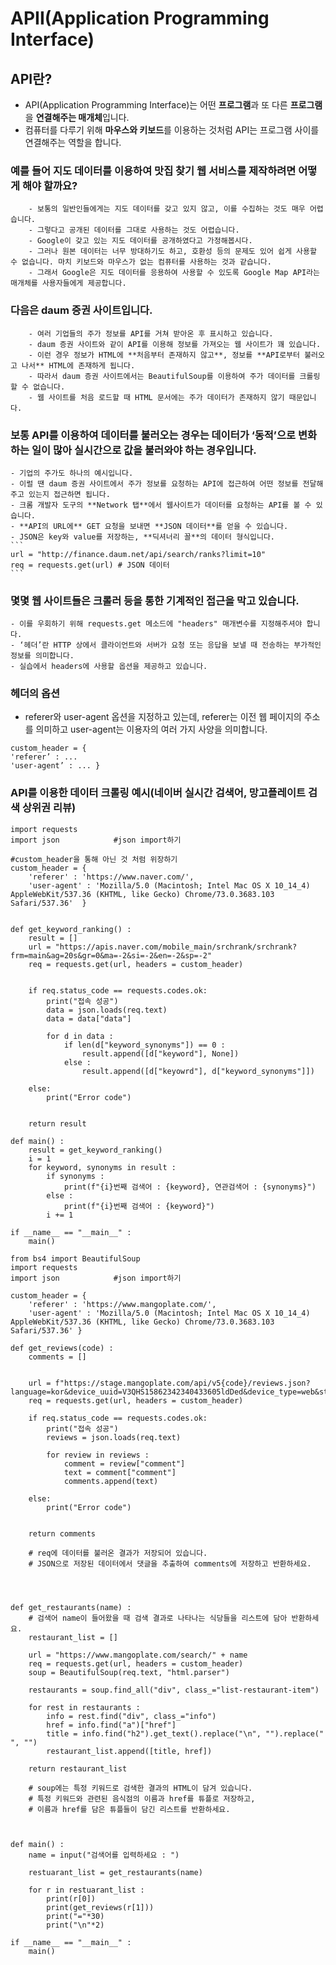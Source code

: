 # APII(Application Programming Interface)

## API란?
- API(Application Programming Interface)는 어떤 **프로그램**과 또 다른 **프로그램**을 **연결해주는 매개체**입니다.
- 컴퓨터를 다루기 위해 **마우스와 키보드**를 이용하는 것처럼 API는 프로그램 사이를 연결해주는 역할을 합니다.

### 예를 들어 **지도 데이터**를 이용하여 맛집 찾기 **웹 서비스**를 제작하려면 어떻게 해야 할까요?

        - 보통의 일반인들에게는 지도 데이터를 갖고 있지 않고, 이를 수집하는 것도 매우 어렵습니다.
        - 그렇다고 공개된 데이터를 그대로 사용하는 것도 어렵습니다.
        - Google이 갖고 있는 지도 데이터를 공개하였다고 가정해봅시다.
        - 그러나 원본 데이터는 너무 방대하기도 하고, 호환성 등의 문제도 있어 쉽게 사용할 수 없습니다. 마치 키보드와 마우스가 없는 컴퓨터를 사용하는 것과 같습니다.
        - 그래서 Google은 지도 데이터를 응용하여 사용할 수 있도록 Google Map API라는 매개체를 사용자들에게 제공합니다.

### 다음은 daum 증권 사이트입니다.

        - 여러 기업들의 주가 정보를 API를 거쳐 받아온 후 표시하고 있습니다.
        - daum 증권 사이트와 같이 API를 이용해 정보를 가져오는 웹 사이트가 꽤 있습니다.
        - 이런 경우 정보가 HTML에 **처음부터 존재하지 않고**, 정보를 **API로부터 불러오고 나서** HTML에 존재하게 됩니다.
        - 따라서 daum 증권 사이트에서는 BeautifulSoup를 이용하여 주가 데이터를 크롤링할 수 없습니다.
        - 웹 사이트를 처음 로드할 때 HTML 문서에는 주가 데이터가 존재하지 않기 때문입니다.

### 보통 API를 이용하여 데이터를 불러오는 경우는 데이터가 ‘동적’으로 변화하는 일이 많아 실시간으로 값을 불러와야 하는 경우입니다.

    - 기업의 주가도 하나의 예시입니다.
    - 이럴 땐 daum 증권 사이트에서 주가 정보를 요청하는 API에 접근하여 어떤 정보를 전달해주고 있는지 접근하면 됩니다.
    - 크롬 개발자 도구의 **Network 탭**에서 웹사이트가 데이터를 요청하는 API를 볼 수 있습니다.
    - **API의 URL에** GET 요청을 보내면 **JSON 데이터**를 얻을 수 있습니다.
    - JSON은 key와 value를 저장하는, **딕셔너리 꼴**의 데이터 형식입니다.
    ```
    url = "http://finance.daum.net/api/search/ranks?limit=10"
    req = requests.get(url) # JSON 데이터
    ```

### 몇몇 웹 사이트들은 크롤러 등을 통한 기계적인 접근을 막고 있습니다. 

    - 이를 우회하기 위해 requests.get 메소드에 "headers" 매개변수를 지정해주셔야 합니다.
    - ‘헤더’란 HTTP 상에서 클라이언트와 서버가 요청 또는 응답을 보낼 때 전송하는 부가적인 정보를 의미합니다.
    - 실습에서 headers에 사용할 옵션을 제공하고 있습니다.

### 헤더의 옵션
- referer와 user-agent 옵션을 지정하고 있는데, referer는 이전 웹 페이지의 주소를 의미하고 user-agent는 이용자의 여러 가지 사양을 의미합니다.
```
custom_header = {
'referer’ : ...
'user-agent’ : ... }
```

### API를 이용한 데이터 크롤링 예시(네이버 실시간 검색어, 망고플레이트 검색 상위권 리뷰)
```
import requests
import json            #json import하기

#custom_header을 통해 아닌 것 처럼 위장하기
custom_header = {
    'referer' : 'https://www.naver.com/',
    'user-agent' : 'Mozilla/5.0 (Macintosh; Intel Mac OS X 10_14_4) AppleWebKit/537.36 (KHTML, like Gecko) Chrome/73.0.3683.103 Safari/537.36'  }


def get_keyword_ranking() : 
    result = []
    url = "https://apis.naver.com/mobile_main/srchrank/srchrank?frm=main&ag=20s&gr=0&ma=-2&si=-2&en=-2&sp=-2"
    req = requests.get(url, headers = custom_header)
    
    
    if req.status_code == requests.codes.ok:
        print("접속 성공")
        data = json.loads(req.text)
        data = data["data"]
        
        for d in data :
            if len(d["keyword_synonyms"]) == 0 :
                result.append([d["keyword"], None])
            else :
                result.append([d["keyowrd"], d["keyword_synonyms"]])
        
    else:
        print("Error code")
    
    
    return result

def main() :
    result = get_keyword_ranking()
    i = 1
    for keyword, synonyms in result :
        if synonyms :
            print(f"{i}번째 검색어 : {keyword}, 연관검색어 : {synonyms}")
        else :
            print(f"{i}번째 검색어 : {keyword}")
        i += 1
    
if __name__ == "__main__" :
    main()
```

```
from bs4 import BeautifulSoup
import requests
import json            #json import하기

custom_header = {
    'referer' : 'https://www.mangoplate.com/',
    'user-agent' : 'Mozilla/5.0 (Macintosh; Intel Mac OS X 10_14_4) AppleWebKit/537.36 (KHTML, like Gecko) Chrome/73.0.3683.103 Safari/537.36' }

def get_reviews(code) :
    comments = []
    

    url = f"https://stage.mangoplate.com/api/v5{code}/reviews.json?language=kor&device_uuid=V3QHS15862342340433605ldDed&device_type=web&start_index=0&request_count=5&sort_by=2"
    req = requests.get(url, headers = custom_header)

    if req.status_code == requests.codes.ok:    
        print("접속 성공")
        reviews = json.loads(req.text)

        for review in reviews :
            comment = review["comment"]
            text = comment["comment"]
            comments.append(text)

    else:
        print("Error code")

        
    return comments
    
    # req에 데이터를 불러온 결과가 저장되어 있습니다.
    # JSON으로 저장된 데이터에서 댓글을 추출하여 comments에 저장하고 반환하세요.
    
    
    

def get_restaurants(name) :
    # 검색어 name이 들어왔을 때 검색 결과로 나타나는 식당들을 리스트에 담아 반환하세요.
    restaurant_list = []
    
    url = "https://www.mangoplate.com/search/" + name
    req = requests.get(url, headers = custom_header)
    soup = BeautifulSoup(req.text, "html.parser")
    
    restaurants = soup.find_all("div", class_="list-restaurant-item")
    
    for rest in restaurants :
        info = rest.find("div", class_="info")
        href = info.find("a")["href"]
        title = info.find("h2").get_text().replace("\n", "").replace(" ", "")
        restaurant_list.append([title, href])
    
    return restaurant_list
    
    # soup에는 특정 키워드로 검색한 결과의 HTML이 담겨 있습니다.
    # 특정 키워드와 관련된 음식점의 이름과 href를 튜플로 저장하고,
    # 이름과 href를 담은 튜플들이 담긴 리스트를 반환하세요.
    
    

def main() :
    name = input("검색어를 입력하세요 : ")
    
    restuarant_list = get_restaurants(name)
    
    for r in restuarant_list :
        print(r[0])
        print(get_reviews(r[1]))
        print("="*30)
        print("\n"*2)

if __name__ == "__main__" :
    main()
```
